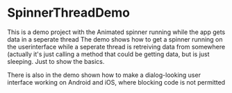 # SpinnerThreadDemo
This is a demo project with the Animated spinner running while the app gets data in a seperate thread
The demo shows how to get a spinner running on the userinterface while a seperate thread is retreiving data from somewhere 
(actually it's just calling a method that could be getting data, but is just sleeping. Just to show the basics.

There is also in the demo shown how to make a dialog-looking user interface working on Android and iOS, where blocking code is not permitted

